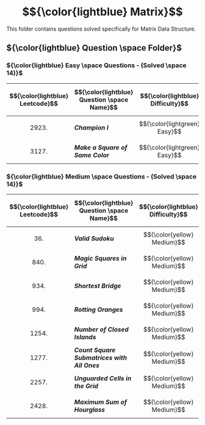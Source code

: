 # $${\color{lightblue} Matrix}$$

This folder contains questions solved specifically for Matrix Data Structure.

## ${\color{lightblue} Question \space Folder}$

### ${\color{lightblue} Easy \space Questions - (Solved \space 14)}$

| $${\color{lightblue} Leetcode}$$ | $${\color{lightblue} Question \space Name}$$ | $${\color{lightblue} Difficulty}$$ | $${\color{lightblue} Links}$$ | $${\color{lightblue} Hints}$$ | $${\color{lightblue} Matrix \space Concepts}$$ | $${\color{lightblue} Companies}$$ |
|-|-|-|-|-|-|-|
| $${2923.}$$ | ***Champion I*** | $${\color{lightgreen} Easy}$$ | [Problem2923](https://leetcode.com/problems/find-champion-i/description/) | [Hints](https://leetcode.com/problems/find-champion-i/solutions/5224300/find-champion-i-simplified-java/) | ***Order, Frequency Map*** | ***Adobe, GFG*** |
| $${3127.}$$ | ***Make a Square of Same Color*** | $${\color{lightgreen} Easy}$$ | [Problem3127](https://leetcode.com/problems/make-a-square-with-the-same-color/description/) | [Hints](https://leetcode.com/problems/make-a-square-with-the-same-color/solutions/5224118/make-a-square-with-the-same-color-simplified-java/) | ***Order*** | ***Photoshop*** |



### ${\color{lightblue} Medium \space Questions - (Solved \space 14)}$

| $${\color{lightblue} Leetcode}$$ | $${\color{lightblue} Question \space Name}$$ | $${\color{lightblue} Difficulty}$$ | $${\color{lightblue} Links}$$ | $${\color{lightblue} Hints}$$ | $${\color{lightblue} Matrix \space Concepts}$$ | $${\color{lightblue} Companies}$$ |
|-|-|-|-|-|-|-|
| $${36.}$$ | ***Valid Sudoku*** | $${\color{yellow} Medium}$$ | [Problem36](https://leetcode.com/problems/valid-sudoku/description/) | [Hints](https://leetcode.com/problems/valid-sudoku/solutions/5224982/valid-sudoku-simplified-java/) | ***Order, Frequency Map*** | ***Amazon, TCS, Google*** |
| $${840.}$$ | ***Magic Squares in Grid*** | $${\color{yellow} Medium}$$ | [Problem840](https://leetcode.com/problems/magic-squares-in-grid/description/) | [Hints](https://leetcode.com/problems/magic-squares-in-grid/solutions/5226175/magic-squares-in-grid-simplified-java/) | ***Order*** | ***TCS, Wipro*** |
| $${934.}$$ | ***Shortest Bridge*** | $${\color{yellow} Medium}$$ | [Problem934](https://leetcode.com/problems/shortest-bridge/description/) | [Hints](https://leetcode.com/problems/shortest-bridge/solutions/5225614/shortest-bridge-simplified-java/) | ***Order, Depth*** | ***Microsoft, Amazon, Meta*** |
| $${994.}$$ | ***Rotting Oranges*** | $${\color{yellow} Medium}$$ | [Problem994](https://leetcode.com/problems/rotting-oranges/submissions/1272044325/) | [Hints](https://leetcode.com/problems/rotting-oranges/solutions/5229255/rotting-oranges-simplified-java/) | ***Breadth*** | ***MIcrosoft, Apple, Adobe*** |
| $${1254.}$$ | ***Number of Closed Islands*** | $${\color{yellow} Medium}$$ | [Problem1254](https://leetcode.com/problems/number-of-closed-islands/description/) | [Hints](https://leetcode.com/problems/number-of-closed-islands/solutions/5237025/number-of-closed-islands-simplified-java/) | ***Order, Depth*** | ***Amazon, Wipro, TCS*** |
| $${1277.}$$ | ***Count Square Submatrices with All Ones*** | $${\color{yellow} Medium}$$ | [Problem1277](https://leetcode.com/problems/count-square-submatrices-with-all-ones/description/) | [Hints](https://leetcode.com/problems/count-square-submatrices-with-all-ones/solutions/5236153/count-square-submatrices-with-all-ones-simplified-java/) | ***Order, 2d DP, Tabulation*** | ***Amazon, Wipro*** | 
| $${2257.}$$ | ***Unguarded Cells in the Grid*** | $${\color{yellow} Medium}$$ | [Problem2257](https://leetcode.com/problems/count-unguarded-cells-in-the-grid/description/) | [Hints](https://leetcode.com/problems/count-unguarded-cells-in-the-grid/solutions/5233969/count-unguarded-cells-in-a-grid-simplified-java/) | ***Order, Simulation*** | ***Accenture, Infosys*** |
| $${2428.}$$ | ***Maximum Sum of Hourglass*** | $${\color{yellow} Medium}$$ | [Problem2428](https://leetcode.com/problems/maximum-sum-of-an-hourglass/description/) | [Hints](https://leetcode.com/problems/maximum-sum-of-an-hourglass/solutions/5230047/maximum-sum-of-an-hourglass-simplified-java/) | ***Order*** | ***TCS, Accenture*** |





